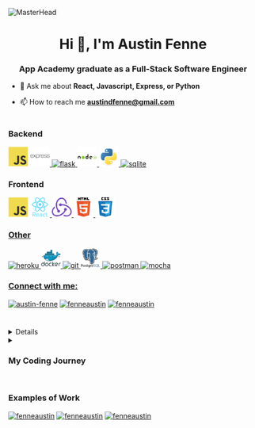 ![MasterHead](https://user-images.githubusercontent.com/90361430/207989210-5eae206f-6ca8-4402-9616-bb014a67378a.jpg)
<h1 align="center">Hi 👋, I'm Austin Fenne</h1>
<h3 align="center">App Academy graduate as a Full-Stack Software Engineer</h3>

- 💬 Ask me about **React, Javascript, Express, or Python**

- 📫 How to reach me **austindfenne@gmail.com**


#

<h3 align="left">Backend</h3>
<p float="left">
<img src="https://raw.githubusercontent.com/devicons/devicon/master/icons/javascript/javascript-original.svg" alt="javascript" width="40" height="40"/> </a> <a href="https://mochajs.org" target="_blank" rel="noreferrer">
<img src="https://raw.githubusercontent.com/devicons/devicon/master/icons/express/express-original-wordmark.svg" alt="express" width="40" height="40"/> </a> <a href="https://flask.palletsprojects.com/" target="_blank" rel="noreferrer"> 
<img src="https://www.vectorlogo.zone/logos/pocoo_flask/pocoo_flask-icon.svg" alt="flask" width="40" height="40"/> </a> <a href="https://git-scm.com/" target="_blank" rel="noreferrer">
<img src="https://raw.githubusercontent.com/devicons/devicon/master/icons/nodejs/nodejs-original-wordmark.svg" alt="nodejs" width="40" height="40"/> </a> <a href="https://www.postgresql.org" target="_blank" rel="noreferrer"> 
<img src="https://raw.githubusercontent.com/devicons/devicon/master/icons/python/python-original.svg" alt="python" width="40" height="40"/> </a> <a href="https://reactjs.org/" target="_blank" rel="noreferrer"> 
<img src="https://www.vectorlogo.zone/logos/sqlite/sqlite-icon.svg" alt="sqlite" width="40" height="40"/> </a> 
</p>
  
<h3 align="left">Frontend</h3>
<p float="left">
<img src="https://raw.githubusercontent.com/devicons/devicon/master/icons/javascript/javascript-original.svg" alt="javascript" width="40" height="40"/> </a> <a href="https://mochajs.org" target="_blank" rel="noreferrer">
<img src="https://raw.githubusercontent.com/devicons/devicon/master/icons/react/react-original-wordmark.svg" alt="react" width="40" height="40"/> </a> <a href="https://redux.js.org" target="_blank" rel="noreferrer"> 
<img src="https://raw.githubusercontent.com/devicons/devicon/master/icons/redux/redux-original.svg" alt="redux" width="40" height="40"/> </a> <a href="https://www.sqlite.org/" target="_blank" rel="noreferrer"> 
<img src="https://raw.githubusercontent.com/devicons/devicon/master/icons/html5/html5-original-wordmark.svg" alt="html5" width="40" height="40"/> </a> <a href="https://developer.mozilla.org/en-US/docs/Web/JavaScript" target="_blank" rel="noreferrer">
<img src="https://raw.githubusercontent.com/devicons/devicon/master/icons/css3/css3-original-wordmark.svg" alt="css3" width="40" height="40"/> </a> <a href="https://www.docker.com/" target="_blank" rel="noreferrer">
</p>
  
 
<h3 align="left">Other</h3>
<p float="left">
<img src="https://www.vectorlogo.zone/logos/heroku/heroku-icon.svg" alt="heroku" width="40" height="40"/> </a> <a href="https://www.w3.org/html/" target="_blank" rel="noreferrer"> 
<img src="https://raw.githubusercontent.com/devicons/devicon/master/icons/docker/docker-original-wordmark.svg" alt="docker" width="40" height="40"/> </a> <a href="https://expressjs.com" target="_blank" rel="noreferrer"> 
<img src="https://www.vectorlogo.zone/logos/git-scm/git-scm-icon.svg" alt="git" width="40" height="40"/> </a> <a href="https://heroku.com" target="_blank" rel="noreferrer"> 
<img src="https://raw.githubusercontent.com/devicons/devicon/master/icons/postgresql/postgresql-original-wordmark.svg" alt="postgresql" width="40" height="40"/> </a> <a href="https://postman.com" target="_blank" rel="noreferrer"> 
<img src="https://www.vectorlogo.zone/logos/getpostman/getpostman-icon.svg" alt="postman" width="40" height="40"/> </a> <a href="https://www.python.org" target="_blank" rel="noreferrer"> 
<img src="https://www.vectorlogo.zone/logos/mochajs/mochajs-icon.svg" alt="mocha" width="40" height="40"/> </a> <a href="https://nodejs.org" target="_blank" rel="noreferrer"> 
</p>
  

  
<h3 align="left">Connect with me:</h3>
<p float="left">
<a href="https://linkedin.com/in/austin-fenne" target="blank"><img align="center" src="https://raw.githubusercontent.com/rahuldkjain/github-profile-readme-generator/master/src/images/icons/Social/linked-in-alt.svg" alt="austin-fenne" height="30" width="40" /></a>
<a href="https://www.leetcode.com/fenneaustin" target="blank"><img align="center" src="https://raw.githubusercontent.com/rahuldkjain/github-profile-readme-generator/master/src/images/icons/Social/leet-code.svg" alt="fenneaustin" height="30" width="40" /></a>
<a href="https://www.googe.com" target="blank"><img align="center" src ="https://res.cloudinary.com/dugmjvzmx/image/upload/v1671149770/angellist-svgrepo-com_fbcnrf.svg" alt="fenneaustin" height="30" width="40" /></a>
</p>


#

<details>
### 📊 Stats

<p><img align="left" src="https://github-readme-stats.vercel.app/api/top-langs?username=fenneaustin&show_icons=true&locale=en&layout=compact&theme=tokyonight" alt="fenneaustin" /></p>

<p>&nbsp;<img align="center" src="https://github-readme-stats.vercel.app/api?username=fenneaustin&show_icons=true&locale=en&theme=tokyonight" alt="fenneaustin" /></p>

<p><img align="center" src="https://github-readme-streak-stats.herokuapp.com/?user=fenneaustin&theme=tokyonight" alt="fenneaustin" /></p>
</details>

<details>
  <summary><h3> My Coding Journey</h3></summary>
  under consturction
</details>


#
  
<h3 align="left">Examples of Work</h3>
<a href="https://github.com/FenneAustin/Slack-Clone" target="blank"><img align="center" src ="https://res.cloudinary.com/dugmjvzmx/image/upload/v1671154033/slackthumbnail_jcctli.jpg" alt="fenneaustin" width="300" /></a>
<a href="https://github.com/KateCiz/MediumClone" target="blank"><img align="center" src ="https://res.cloudinary.com/dugmjvzmx/image/upload/v1671154033/mediumthumbnail_q8zlrj.jpg" alt="fenneaustin" width="300" /></a>
<a href="https://github.com/FenneAustin/AirBnB" target="blank"><img align="center" src ="https://res.cloudinary.com/dugmjvzmx/image/upload/v1671154033/AirBnbThumbnail_lpearz.jpg" alt="fenneaustin" width="300" /></a>
  
